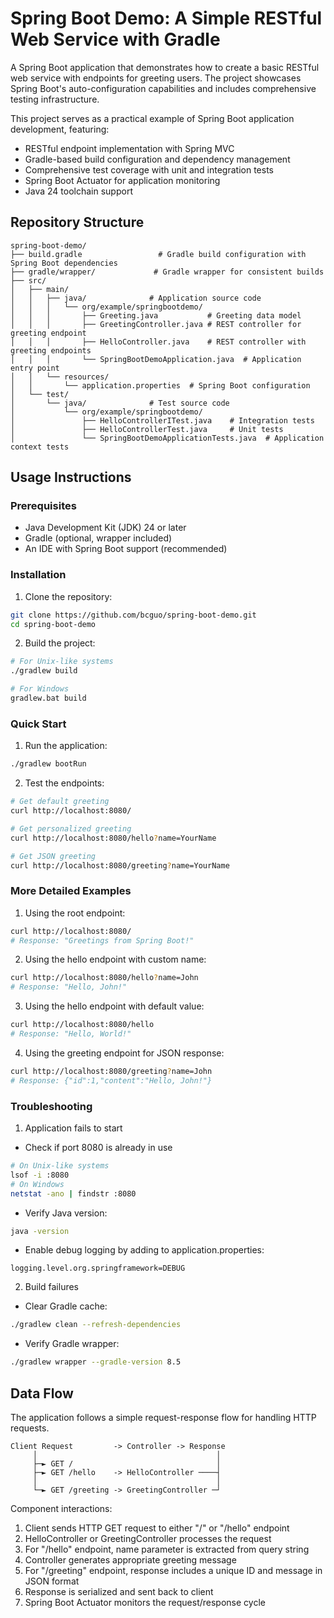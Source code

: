 # Spring Boot Demo: A Simple RESTful Web Service with Gradle

A Spring Boot application that demonstrates how to create a basic RESTful web service with endpoints for greeting users. The project showcases Spring Boot's auto-configuration capabilities and includes comprehensive testing infrastructure.

This project serves as a practical example of Spring Boot application development, featuring:
- RESTful endpoint implementation with Spring MVC
- Gradle-based build configuration and dependency management
- Comprehensive test coverage with unit and integration tests
- Spring Boot Actuator for application monitoring
- Java 24 toolchain support

## Repository Structure
```
spring-boot-demo/
├── build.gradle                 # Gradle build configuration with Spring Boot dependencies
├── gradle/wrapper/             # Gradle wrapper for consistent builds
├── src/
│   ├── main/
│   │   ├── java/              # Application source code
│   │   │   └── org/example/springbootdemo/
│   │   │       ├── Greeting.java           # Greeting data model
│   │   │       ├── GreetingController.java # REST controller for greeting endpoint
│   │   │       ├── HelloController.java    # REST controller with greeting endpoints
│   │   │       └── SpringBootDemoApplication.java  # Application entry point
│   │   └── resources/
│   │       └── application.properties  # Spring Boot configuration
│   └── test/
│       └── java/              # Test source code
│           └── org/example/springbootdemo/
│               ├── HelloControllerITest.java    # Integration tests
│               ├── HelloControllerTest.java     # Unit tests
│               └── SpringBootDemoApplicationTests.java  # Application context tests
```

## Usage Instructions
### Prerequisites
- Java Development Kit (JDK) 24 or later
- Gradle (optional, wrapper included)
- An IDE with Spring Boot support (recommended)

### Installation

1. Clone the repository:
```bash
git clone https://github.com/bcguo/spring-boot-demo.git
cd spring-boot-demo
```

2. Build the project:
```bash
# For Unix-like systems
./gradlew build

# For Windows
gradlew.bat build
```

### Quick Start
1. Run the application:
```bash
./gradlew bootRun
```

2. Test the endpoints:
```bash
# Get default greeting
curl http://localhost:8080/

# Get personalized greeting
curl http://localhost:8080/hello?name=YourName

# Get JSON greeting
curl http://localhost:8080/greeting?name=YourName
```

### More Detailed Examples

1. Using the root endpoint:
```bash
curl http://localhost:8080/
# Response: "Greetings from Spring Boot!"
```

2. Using the hello endpoint with custom name:
```bash
curl http://localhost:8080/hello?name=John
# Response: "Hello, John!"
```

3. Using the hello endpoint with default value:
```bash
curl http://localhost:8080/hello
# Response: "Hello, World!"
```

4. Using the greeting endpoint for JSON response:
```bash
curl http://localhost:8080/greeting?name=John
# Response: {"id":1,"content":"Hello, John!"}
```

### Troubleshooting

1. Application fails to start
- Check if port 8080 is already in use
```bash
# On Unix-like systems
lsof -i :8080
# On Windows
netstat -ano | findstr :8080
```
- Verify Java version:
```bash
java -version
```
- Enable debug logging by adding to application.properties:
```properties
logging.level.org.springframework=DEBUG
```

2. Build failures
- Clear Gradle cache:
```bash
./gradlew clean --refresh-dependencies
```
- Verify Gradle wrapper:
```bash
./gradlew wrapper --gradle-version 8.5
```

## Data Flow
The application follows a simple request-response flow for handling HTTP requests.

```ascii
Client Request         -> Controller -> Response
     │                                        │
     ├─► GET /                                │
     ├─► GET /hello    -> HelloController ────┤
     │                                        │
     └─► GET /greeting -> GreetingController ─┘
```

Component interactions:
1. Client sends HTTP GET request to either "/" or "/hello" endpoint
2. HelloController or GreetingController processes the request
3. For "/hello" endpoint, name parameter is extracted from query string
4. Controller generates appropriate greeting message
5. For "/greeting" endpoint, response includes a unique ID and message in JSON format
6. Response is serialized and sent back to client
7. Spring Boot Actuator monitors the request/response cycle